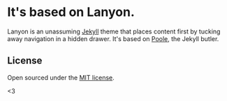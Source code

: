 # It's based on Lanyon.

Lanyon is an unassuming [Jekyll](http://jekyllrb.com) theme that places content first by tucking away navigation in a hidden drawer. It's based on [Poole](http://getpoole.com), the Jekyll butler.


## License

Open sourced under the [MIT license](LICENSE.md).

<3
